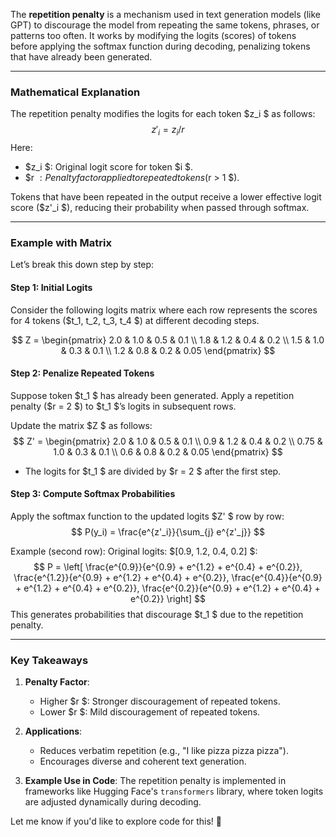 The **repetition penalty** is a mechanism used in text generation models (like GPT) to discourage the model from repeating the same tokens, phrases, or patterns too often. It works by modifying the logits (scores) of tokens before applying the softmax function during decoding, penalizing tokens that have already been generated.

---

### **Mathematical Explanation**
The repetition penalty modifies the logits for each token $z_i $ as follows:
$$
z'_i = z_i / r
$$
Here:
- $z_i $: Original logit score for token $i $.
- $r $: Penalty factor applied to repeated tokens ($r > 1 $).

Tokens that have been repeated in the output receive a lower effective logit score ($z'_i $), reducing their probability when passed through softmax.

---

### **Example with Matrix**
Let’s break this down step by step:

#### **Step 1: Initial Logits**
Consider the following logits matrix where each row represents the scores for 4 tokens ($t_1, t_2, t_3, t_4 $) at different decoding steps.

$$
Z = \begin{pmatrix} 
2.0 & 1.0 & 0.5 & 0.1 \\ 
1.8 & 1.2 & 0.4 & 0.2 \\ 
1.5 & 1.0 & 0.3 & 0.1 \\ 
1.2 & 0.8 & 0.2 & 0.05 
\end{pmatrix}
$$

#### **Step 2: Penalize Repeated Tokens**
Suppose token $t_1 $ has already been generated. Apply a repetition penalty ($r = 2 $) to $t_1 $’s logits in subsequent rows.

Update the matrix $Z $ as follows:
$$
Z' = \begin{pmatrix} 
2.0 & 1.0 & 0.5 & 0.1 \\ 
0.9 & 1.2 & 0.4 & 0.2 \\ 
0.75 & 1.0 & 0.3 & 0.1 \\ 
0.6 & 0.8 & 0.2 & 0.05 
\end{pmatrix}
$$

- The logits for $t_1 $ are divided by $r = 2 $ after the first step.

#### **Step 3: Compute Softmax Probabilities**
Apply the softmax function to the updated logits $Z' $ row by row:
$$
P(y_i) = \frac{e^{z'_i}}{\sum_{j} e^{z'_j}}
$$

Example (second row):
Original logits: $[0.9, 1.2, 0.4, 0.2] $:
$$
P = \left[ \frac{e^{0.9}}{e^{0.9} + e^{1.2} + e^{0.4} + e^{0.2}}, \frac{e^{1.2}}{e^{0.9} + e^{1.2} + e^{0.4} + e^{0.2}}, \frac{e^{0.4}}{e^{0.9} + e^{1.2} + e^{0.4} + e^{0.2}}, \frac{e^{0.2}}{e^{0.9} + e^{1.2} + e^{0.4} + e^{0.2}} \right]
$$
This generates probabilities that discourage $t_1 $ due to the repetition penalty.

---

### **Key Takeaways**
1. **Penalty Factor**:
   - Higher $r $: Stronger discouragement of repeated tokens.
   - Lower $r $: Mild discouragement of repeated tokens.

2. **Applications**:
   - Reduces verbatim repetition (e.g., "I like pizza pizza pizza").
   - Encourages diverse and coherent text generation.

3. **Example Use in Code**:
The repetition penalty is implemented in frameworks like Hugging Face's `transformers` library, where token logits are adjusted dynamically during decoding.

Let me know if you'd like to explore code for this! 🚀